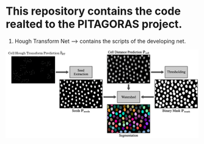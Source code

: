 # This repository contains the code realted to the PITAGORAS project.

  1) Hough Transform Net --> contains the scripts of the developing net.

  ![alt text](Images/image.png)
